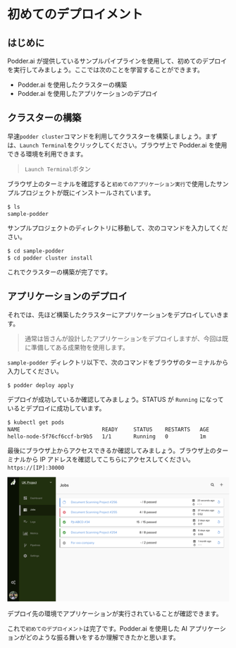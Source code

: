 # 初めてのデプロイメント
## はじめに
Podder.ai が提供しているサンプルパイプラインを使用して、初めてのデプロイを実行してみましょう。ここでは次のことを学習することができます。
- Podder.ai を使用したクラスターの構築
- Podder.ai を使用したアプリケーションのデプロイ

## クラスターの構築
早速`podder cluster`コマンドを利用してクラスターを構築しましょう。まずは、`Launch Terminal`をクリックしてください。ブラウザ上で Podder.ai を使用できる環境を利用できます。
> `Launch Terminal`ボタン

ブラウザ上のターミナルを確認すると`初めてのアプリケーション実行`で使用したサンプルプロジェクトが既にインストールされています。
```
$ ls
sample-podder
```

サンプルプロジェクトのディレクトリに移動して、次のコマンドを入力してください。
```
$ cd sample-podder
$ cd podder cluster install
```

これでクラスターの構築が完了です。

## アプリケーションのデプロイ
それでは、先ほど構築したクラスターにアプリケーションをデプロイしていきます。

> 通常は皆さんが設計したアプリケーションをデプロイしますが、今回は既に準備してある成果物を使用します。

`sample-podder` ディレクトリ以下で、次のコマンドをブラウザのターミナルから入力してください。
```
$ podder deploy apply
```

デプロイが成功しているか確認してみましょう。STATUS が `Running` になっているとデプロイに成功しています。
```
$ kubectl get pods
NAME                          READY     STATUS    RESTARTS   AGE
hello-node-5f76cf6ccf-br9b5   1/1       Running   0          1m
```

最後にブラウザ上からアクセスできるか確認してみましょう。ブラウザ上のターミナルから IP アドレスを確認してこちらにアクセスしてください。
`https://[IP]:30000`

![Dashboard](images/dashboard_job.png)

デプロイ先の環境でアプリケーションが実行されていることが確認できます。

これで`初めてのデプロイメント`は完了です。Podder.ai を使用した AI アプリケーションがどのような振る舞いをするか理解できたかと思います。